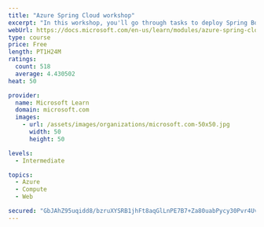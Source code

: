 ```yaml
---
title: "Azure Spring Cloud workshop"
excerpt: "In this workshop, you'll go through tasks to deploy Spring Boot microservices to Azure Spring Cloud (ASC)."
webUrl: https://docs.microsoft.com/en-us/learn/modules/azure-spring-cloud-workshop/
type: course
price: Free
length: PT1H24M
ratings:
  count: 518
  average: 4.430502
heat: 50

provider:
  name: Microsoft Learn
  domain: microsoft.com
  images:
    - url: /assets/images/organizations/microsoft.com-50x50.jpg
      width: 50
      height: 50

levels:
  - Intermediate

topics:
  - Azure
  - Compute
  - Web

secured: "GbJAhZ95uqidd8/bzruXYSRB1jhFt8aqGlLnPE7B7+Za80uabPycy30Pvr4UvS6zSeZLiJtI6LcKsRSSSjDJWyJFNm/P2rUCdGwjSaA5IpNo9wEJrOKcouWLPyRgIldB8Ra+RgzsG62OO1cIAQB3F0aY3+7/urw8cqUMvWEhB3vk1XknhUD78vYfWCxsCWbOdbPBfdCk+05MarxRs6peI4eHYZYGu0nlWgU9CEqWmqU2Op31EpmKrw0E+dL42vhnByQ47w2afgr4nEeALnuL2KgMS3aeIgJ4QiRL45jw6uZrFoGyEeWbMhvY+L1SrbE6oNdDhUNouTbIHjZH8ycUnhgAqonKNrwIXPCijrO6EW6dcOKpdFs2TVg2LMsXENMxDkdVqUStk3SYtcJfO9ofLLgZgvMBg2uyZW/iIZZTAf0=;aDiRZjmzpm8DPRRSNNGLtA=="
---
```



